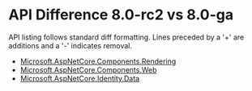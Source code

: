 # API Difference 8.0-rc2 vs 8.0-ga

API listing follows standard diff formatting.
Lines preceded by a '+' are additions and a '-' indicates removal.

* [Microsoft.AspNetCore.Components.Rendering](8.0-ga_Microsoft.AspNetCore.Components.Rendering.md)
* [Microsoft.AspNetCore.Components.Web](8.0-ga_Microsoft.AspNetCore.Components.Web.md)
* [Microsoft.AspNetCore.Identity.Data](8.0-ga_Microsoft.AspNetCore.Identity.Data.md)
